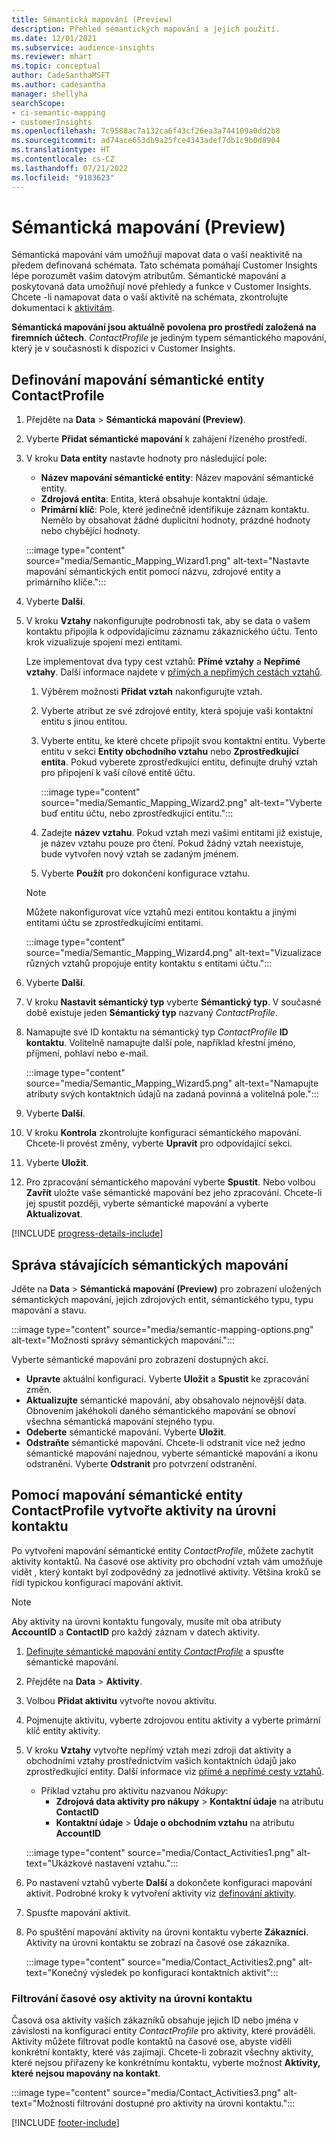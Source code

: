 ```yaml
---
title: Sémantická mapování (Preview)
description: Přehled sémantických mapování a jejich použití.
ms.date: 12/01/2021
ms.subservice: audience-insights
ms.reviewer: mhart
ms.topic: conceptual
author: CadeSanthaMSFT
ms.author: cadesantha
manager: shellyha
searchScope:
- ci-semantic-mapping
- customerInsights
ms.openlocfilehash: 7c9588ac7a132ca6f43cf26ea3a744109a0dd2b8
ms.sourcegitcommit: ad74ace653db9a25fce4343adef7db1c9b0d8904
ms.translationtype: HT
ms.contentlocale: cs-CZ
ms.lasthandoff: 07/21/2022
ms.locfileid: "9183623"
---
```

# <a name="semantic-mappings-preview"></a>Sémantická mapování (Preview)

Sémantická mapování vám umožňují mapovat data o vaší neaktivitě na předem definovaná schémata. Tato schémata pomáhají Customer Insights lépe porozumět vašim datovým atributům. Sémantické mapování a poskytovaná data umožňují nové přehledy a funkce v Customer Insights. Chcete -li namapovat data o vaší aktivitě na schémata, zkontrolujte dokumentaci k [aktivitám](activities.md).

**Sémantická mapování jsou aktuálně povolena pro prostředí založená na firemních účtech**. *ContactProfile* je jediným typem sémantického mapování, který je v současnosti k dispozici v Customer Insights.

## <a name="define-a-contactprofile-semantic-entity-mapping"></a>Definování mapování sémantické entity ContactProfile

1. Přejděte na **Data** > **Sémantická mapování (Preview)**.

1. Vyberte **Přidat sémantické mapování** k zahájení řízeného prostředí.

1. V kroku **Data entity** nastavte hodnoty pro následující pole:

   - **Název mapování sémantické entity**: Název mapování sémantické entity.
   - **Zdrojová entita**: Entita, která obsahuje kontaktní údaje.
   - **Primární klíč**: Pole, které jedinečně identifikuje záznam kontaktu. Nemělo by obsahovat žádné duplicitní hodnoty, prázdné hodnoty nebo chybějící hodnoty.

   :::image type="content" source="media/Semantic_Mapping_Wizard1.png" alt-text="Nastavte mapování sémantických entit pomocí názvu, zdrojové entity a primárního klíče.":::

1. Vyberte **Další**.

1. V kroku **Vztahy** nakonfigurujte podrobnosti tak, aby se data o vašem kontaktu připojila k odpovídajícímu záznamu zákaznického účtu. Tento krok vizualizuje spojení mezi entitami.  

   Lze implementovat dva typy cest vztahů: **Přímé vztahy** a **Nepřímé vztahy**. Další informace najdete v [přímých a nepřímých cestách vztahů](relationships.md#relationship-paths).

   1. Výběrem možnosti **Přidat vztah** nakonfigurujte vztah.
   1. Vyberte atribut ze své zdrojové entity, která spojuje vaši kontaktní entitu s jinou entitou.
   1. Vyberte entitu, ke které chcete připojit svou kontaktní entitu. Vyberte entitu v sekci **Entity obchodního vztahu** nebo **Zprostředkující entita**. Pokud vyberete zprostředkující entitu, definujte druhý vztah pro připojení k vaší cílové entitě účtu.

      :::image type="content" source="media/Semantic_Mapping_Wizard2.png" alt-text="Vyberte buď entitu účtu, nebo zprostředkující entitu.":::

   1. Zadejte **název vztahu**. Pokud vztah mezi vašimi entitami již existuje, je název vztahu pouze pro čtení. Pokud žádný vztah neexistuje, bude vytvořen nový vztah se zadaným jménem.
   1. Vyberte **Použít** pro dokončení konfigurace vztahu.

   > [!NOTE]
   > Můžete nakonfigurovat více vztahů mezi entitou kontaktu a jinými entitami účtu se zprostředkujícími entitami.
   
     :::image type="content" source="media/Semantic_Mapping_Wizard4.png" alt-text="Vizualizace různých vztahů propojuje entity kontaktu s entitami účtu.":::

1. Vyberte **Další**.

1. V kroku **Nastavit sémantický typ** vyberte **Sémantický typ**. V současné době existuje jeden **Sémantický typ** nazvaný *ContactProfile*.

1. Namapujte své ID kontaktu na sémantický typ *ContactProfile* **ID kontaktu**. Volitelně namapujte další pole, například křestní jméno, příjmení, pohlaví nebo e-mail.

   :::image type="content" source="media/Semantic_Mapping_Wizard5.png" alt-text="Namapujte atributy svých kontaktních údajů na zadaná povinná a volitelná pole.":::

1. Vyberte **Další**.

1. V kroku **Kontrola** zkontrolujte konfiguraci sémantického mapování. Chcete-li provést změny, vyberte **Upravit** pro odpovídající sekci.

1. Vyberte **Uložit**.

1. Pro zpracování sémantického mapování vyberte **Spustit**. Nebo volbou **Zavřít** uložte vaše sémantické mapování bez jeho zpracování. Chcete-li jej spustit později, vyberte sémantické mapování a vyberte **Aktualizovat**.

[!INCLUDE [progress-details-include](includes/progress-details-pane.md)]

## <a name="manage-existing-semantic-mappings"></a>Správa stávajících sémantických mapování

Jděte na **Data** > **Sémantická mapování (Preview)** pro zobrazení uložených sémantických mapování, jejich zdrojových entit, sémantického typu, typu mapování a stavu.

:::image type="content" source="media/semantic-mapping-options.png" alt-text="Možnosti správy sémantických mapování.":::

Vyberte sémantické mapování pro zobrazení dostupných akcí.
- **Upravte** aktuální konfiguraci. Vyberte **Uložit** a **Spustit** ke zpracování změn.
- **Aktualizujte** sémantické mapování, aby obsahovalo nejnovější data. Obnovením jakéhokoli daného sémantického mapování se obnoví všechna sémantická mapování stejného typu.
- **Odeberte** sémantické mapování. Vyberte **Uložit**.
- **Odstraňte** sémantické mapování. Chcete-li odstranit více než jedno sémantické mapování najednou, vyberte sémantické mapování a ikonu odstranění. Vyberte **Odstranit** pro potvrzení odstranění.

## <a name="use-a-contactprofile-semantic-entity-mapping-to-create-contact-level-activities"></a>Pomocí mapování sémantické entity ContactProfile vytvořte aktivity na úrovni kontaktu

Po vytvoření mapování sémantické entity *ContactProfile*, můžete zachytit aktivity kontaktů. Na časové ose aktivity pro obchodní vztah vám umožňuje vidět , který kontakt byl zodpovědný za jednotlivé aktivity. Většina kroků se řídí typickou konfigurací mapování aktivit.

   > [!NOTE]
   > Aby aktivity na úrovni kontaktu fungovaly, musíte mít oba atributy **AccountID** a **ContactID** pro každý záznam v datech aktivity.

1. [Definujte sémantické mapování entity *ContactProfile*](#define-a-contactprofile-semantic-entity-mapping) a spusťte sémantické mapování.

1. Přejděte na **Data** > **Aktivity**.

1. Volbou **Přidat aktivitu** vytvořte novou aktivitu.

1. Pojmenujte aktivitu, vyberte zdrojovou entitu aktivity a vyberte primární klíč entity aktivity.

1. V kroku **Vztahy** vytvořte nepřímý vztah mezi zdroji dat aktivity a obchodními vztahy prostřednictvím vašich kontaktních údajů jako zprostředkující entity. Další informace viz [přímé a nepřímé cesty vztahů](relationships.md#relationship-paths).
   - Příklad vztahu pro aktivitu nazvanou *Nákupy*:
      - **Zdrojová data aktivity pro nákupy** > **Kontaktní údaje** na atributu **ContactID**
      - **Kontaktní údaje** > **Údaje o obchodním vztahu** na atributu **AccountID**

   :::image type="content" source="media/Contact_Activities1.png" alt-text="Ukázkové nastavení vztahu.":::

1. Po nastavení vztahů vyberte **Další** a dokončete konfiguraci mapování aktivit. Podrobné kroky k vytvoření aktivity viz [definování aktivity](activities.md).

1. Spusťte mapování aktivit.

1. Po spuštění mapování aktivity na úrovni kontaktu vyberte **Zákazníci**. Aktivity na úrovni kontaktu se zobrazí na časové ose zákazníka.

   :::image type="content" source="media/Contact_Activities2.png" alt-text="Konečný výsledek po konfiguraci kontaktních aktivit":::

### <a name="contact-level-activity-timeline-filtering"></a>Filtrování časové osy aktivity na úrovni kontaktu

Časová osa aktivity vašich zákazníků obsahuje jejich ID nebo jména v závislosti na konfiguraci entity *ContactProfile* pro aktivity, které prováděli. Aktivity můžete filtrovat podle kontaktů na časové ose, abyste viděli konkrétní kontakty, které vás zajímají. Chcete-li zobrazit všechny aktivity, které nejsou přiřazeny ke konkrétnímu kontaktu, vyberte možnost **Aktivity, které nejsou mapovány na kontakt**.

:::image type="content" source="media/Contact_Activities3.png" alt-text="Možnosti filtrování dostupné pro aktivity na úrovni kontaktu.":::

[!INCLUDE [footer-include](includes/footer-banner.md)]
